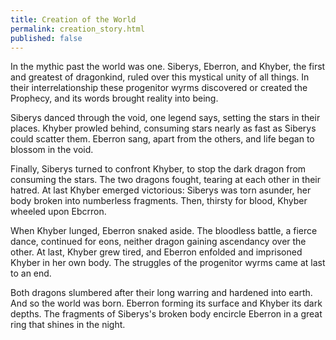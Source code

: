 ```yaml
---
title: Creation of the World 
permalink: creation_story.html
published: false
---
```


In the mythic past the world was one. Siberys, Eberron, and Khyber, the first and greatest of dragonkind, ruled over this mystical unity of all things. In their interrelationship these progenitor wyrms discovered or created the Prophecy, and its words brought reality into being.

Siberys danced through the void, one legend says, setting the stars in their places. Khyber prowled behind, consuming stars nearly as fast as Siberys could scatter them. Eberron sang, apart from the others, and life began to blossom in the void.

Finally, Siberys turned to confront Khyber, to stop the dark dragon from consuming the stars. The two dragons fought, tearing at each other in their hatred. At last Khyber emerged victorious: Siberys was torn asunder, her body broken into numberless fragments. Then, thirsty for blood, Khyber wheeled upon Ebcrron.

When Khyber lunged, Eberron snaked aside. The bloodless battle, a fierce dance, continued for eons, neither dragon gaining ascendancy over the other. At last, Khyber grew tired, and Eberron enfolded and imprisoned Khyber in her own body. The struggles of the progenitor wyrms came at last to an end.

Both dragons slumbered after their long warring and hardened into earth. And so the world was born. Eberron forming its surface and Khyber its dark depths. The fragments of Siberys's broken body encircle Eberron in a great ring that shines in the night.

